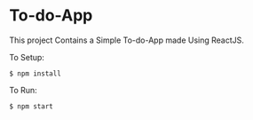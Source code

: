 # To-do-App

This project Contains a Simple To-do-App made Using ReactJS.

To Setup:
```
$ npm install
```

To Run:
```
$ npm start
```
